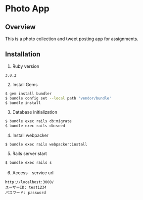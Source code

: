 # Photo App

## Overview

This is a photo collection and tweet posting app for assignments.

## Installation

1. Ruby version
```
3.0.2
```
2. Install Gems
```bash
$ gem install bundler
$ bundle config set --local path 'vendor/bundle'
$ bundle install
```
3. Database initialization
```bash
$ bundle exec rails db:migrate
$ bundle exec rails db:seed
```
4. Install webpacker
```
$ bundle exec rails webpacker:install
```
5. Rails server start
```bash
$ bundle exec rails s
```
6. Access　service url
```
http://localhost:3000/
ユーザーID: test1234
パスワード: password
```
